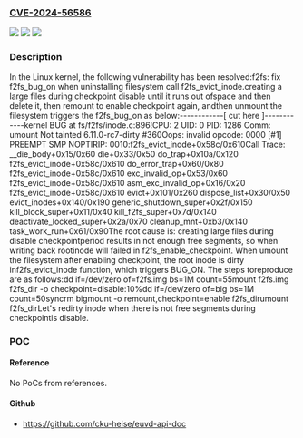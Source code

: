 ### [CVE-2024-56586](https://cve.mitre.org/cgi-bin/cvename.cgi?name=CVE-2024-56586)
![](https://img.shields.io/static/v1?label=Product&message=Linux&color=blue)
![](https://img.shields.io/static/v1?label=Version&message=1da177e4c3f41524e886b7f1b8a0c1fc7321cac2%3C%20ac8aaf78bd039fa1be0acaa8e84a56499f79d721%20&color=brighgreen)
![](https://img.shields.io/static/v1?label=Vulnerability&message=n%2Fa&color=brighgreen)

### Description

In the Linux kernel, the following vulnerability has been resolved:f2fs: fix f2fs_bug_on when uninstalling filesystem call f2fs_evict_inode.creating a large files during checkpoint disable until it runs out ofspace and then delete it, then remount to enable checkpoint again, andthen unmount the filesystem triggers the f2fs_bug_on as below:------------[ cut here ]------------kernel BUG at fs/f2fs/inode.c:896!CPU: 2 UID: 0 PID: 1286 Comm: umount Not tainted 6.11.0-rc7-dirty #360Oops: invalid opcode: 0000 [#1] PREEMPT SMP NOPTIRIP: 0010:f2fs_evict_inode+0x58c/0x610Call Trace: __die_body+0x15/0x60 die+0x33/0x50 do_trap+0x10a/0x120 f2fs_evict_inode+0x58c/0x610 do_error_trap+0x60/0x80 f2fs_evict_inode+0x58c/0x610 exc_invalid_op+0x53/0x60 f2fs_evict_inode+0x58c/0x610 asm_exc_invalid_op+0x16/0x20 f2fs_evict_inode+0x58c/0x610 evict+0x101/0x260 dispose_list+0x30/0x50 evict_inodes+0x140/0x190 generic_shutdown_super+0x2f/0x150 kill_block_super+0x11/0x40 kill_f2fs_super+0x7d/0x140 deactivate_locked_super+0x2a/0x70 cleanup_mnt+0xb3/0x140 task_work_run+0x61/0x90The root cause is: creating large files during disable checkpointperiod results in not enough free segments, so when writing back rootinode will failed in f2fs_enable_checkpoint. When umount the filesystem after enabling checkpoint, the root inode is dirty inf2fs_evict_inode function, which triggers BUG_ON. The steps toreproduce are as follows:dd if=/dev/zero of=f2fs.img bs=1M count=55mount f2fs.img f2fs_dir -o checkpoint=disable:10%dd if=/dev/zero of=big bs=1M count=50syncrm bigmount -o remount,checkpoint=enable f2fs_dirumount f2fs_dirLet's redirty inode when there is not free segments during checkpointis disable.

### POC

#### Reference
No PoCs from references.

#### Github
- https://github.com/cku-heise/euvd-api-doc

